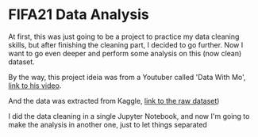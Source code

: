 # FIFA21 Data Analysis
At first, this was just going to be a project to practice my data cleaning skills, but after finishing the cleaning part, I decided to go
further. Now I want to go even deeper and perform some analysis on this (now clean) dataset.

By the way, this project ideia was from a Youtuber called 'Data With Mo', [link to his video](https://youtu.be/wObV_hwu2QM?t=431).

And the data was extracted from Kaggle, [link to the raw dataset](https://www.kaggle.com/datasets/yagunnersya/fifa-21-messy-raw-dataset-for-cleaning-exploring))

I did the data cleaning in a single Jupyter Notebook, and now I'm going to make the analysis in another one, just to let things separated
